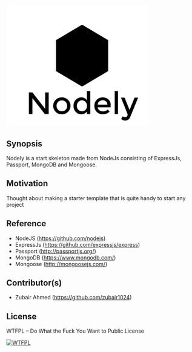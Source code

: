 # ![nodely](public/images/logo.png)


## Synopsis

Nodely is a start skeleton made from NodeJs consisting of ExpressJs, Passport, MongoDB and Mongoose.

## Motivation

Thought about making a starter template that is quite handy to start any project

## Reference

* NodeJS (https://github.com/nodejs)
* ExpressJs (https://github.com/expressjs/express)
* Passport (http://passportjs.org/)
* MongoDB (https://www.mongodb.com/)
* Mongoose (http://mongoosejs.com/)

## Contributor(s)

* Zubair Ahmed (https://github.com/zubair1024)

## License

WTFPL – Do What the Fuck You Want to Public License

<a href="http://www.wtfpl.net/"><img
       src="http://www.wtfpl.net/wp-content/uploads/2012/12/wtfpl-badge-4.png"
       width="80" height="15" alt="WTFPL" /></a>